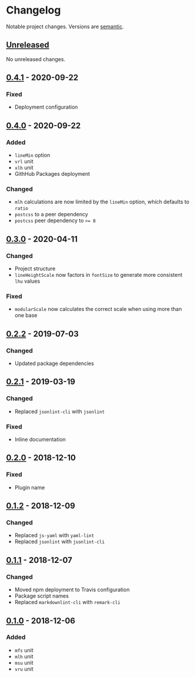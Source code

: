 # Changelog

Notable project changes. Versions are [semantic][].

## [Unreleased][]

No unreleased changes.

## [0.4.1][] - 2020-09-22

### Fixed
- Deployment configuration

## [0.4.0][] - 2020-09-22

### Added
- `lineMin` option
- `vrl` unit
- `xlh` unit
- GithHub Packages deployment

### Changed
- `mlh` calculations are now limited by the `lineMin` option, which defaults to
  `ratio`
- `postcss` to a peer dependency
- `postcss` peer dependency to `>= 8`

## [0.3.0][] - 2020-04-11

### Changed
- Project structure
- `lineHeightScale` now factors in `fontSize` to generate more consistent `lhu`
  values

### Fixed
- `modularScale` now calculates the correct scale when using more than one base

## [0.2.2][] - 2019-07-03

### Changed
- Updated package dependencies

## [0.2.1][] - 2019-03-19

### Changed
- Replaced `jsonlint-cli` with `jsonlint`

### Fixed
- Inline documentation

## [0.2.0][] - 2018-12-10

### Fixed
- Plugin name

## [0.1.2][] - 2018-12-09

### Changed
- Replaced `js-yaml` with `yaml-lint`
- Replaced `jsonlint` with `jsonlint-cli`

## [0.1.1][] - 2018-12-07

### Changed
- Moved npm deployment to Travis configuration
- Package script names
- Replaced `markdownlint-cli` with `remark-cli`

## [0.1.0][] - 2018-12-06

### Added
- `mfs` unit
- `mlh` unit
- `msu` unit
- `vru` unit

[unreleased]: https://github.com/mgsisk/eslint-config/compare/v0.4.1...HEAD
[0.4.1]: https://github.com/mgsisk/eslint-config/compare/v0.4.0...v0.4.1
[0.4.0]: https://github.com/mgsisk/eslint-config/compare/v0.3.0...v0.4.0
[0.3.0]: https://github.com/mgsisk/eslint-config/compare/v0.2.2...v0.3.0
[0.2.2]: https://github.com/mgsisk/eslint-config/compare/v0.2.1...v0.2.2
[0.2.1]: https://github.com/mgsisk/eslint-config/compare/v0.2.0...v0.2.1
[0.2.0]: https://github.com/mgsisk/eslint-config/compare/v0.1.2...v0.2.0
[0.1.2]: https://github.com/mgsisk/eslint-config/compare/v0.1.1...v0.1.2
[0.1.1]: https://github.com/mgsisk/eslint-config/compare/v0.1.0...v0.1.1
[0.1.0]: https://github.com/mgsisk/postcss-modular-rhythm/tree/v0.1.0
[semantic]: https://semver.org
